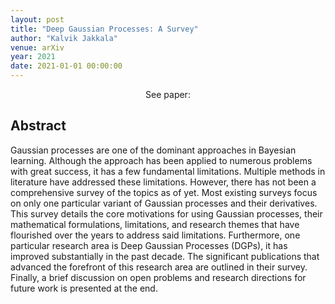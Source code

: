 ```yaml
---
layout: post
title: "Deep Gaussian Processes: A Survey"
author: "Kalvik Jakkala"
venue: arXiv
year: 2021
date: 2021-01-01 00:00:00
---
```


<center>See paper: <a href="https://arxiv.org/pdf/2106.12135.pdf"><i class="fa fa-file-text" aria-hidden="true"></i></a></center>

## Abstract
Gaussian processes are one of the dominant approaches in Bayesian learning. Although the approach has been applied to numerous problems with great success, it has a few fundamental limitations. Multiple methods in literature have addressed these limitations. However, there has not been a comprehensive survey of the topics as of yet. Most existing surveys focus on only one particular variant of Gaussian processes and their derivatives. This survey details the core motivations for using Gaussian processes, their mathematical formulations, limitations, and research themes that have flourished over the years to address said limitations. Furthermore, one particular research area is Deep Gaussian Processes (DGPs), it has improved substantially in the past decade. The significant publications that advanced the forefront of this research area are outlined in their survey. Finally, a brief discussion on open problems and research directions for future work is presented at the end.
